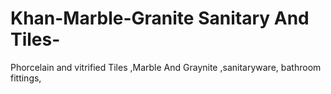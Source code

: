 # Khan-Marble-Granite Sanitary And Tiles-
Phorcelain and vitrified Tiles ,Marble And Graynite ,sanitaryware, bathroom fittings,
